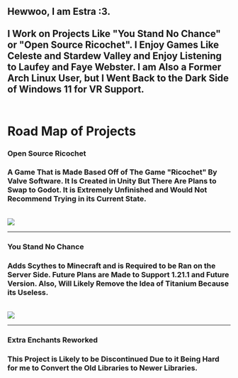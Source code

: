  ## Hewwoo, I am Estra :3.<br><br>I Work on Projects Like "You Stand No Chance" or "Open Source Ricochet". I Enjoy Games Like Celeste and Stardew Valley and Enjoy Listening to Laufey and Faye Webster. I am Also a Former Arch Linux User, but I Went Back to the Dark Side of Windows 11 for VR Support.<br><br>

# Road Map of Projects<br>
### Open Source Ricochet
### A Game That is Made Based Off of The Game "Ricochet" By Valve Software. It Is Created in Unity But There Are Plans to Swap to Godot. It is Extremely Unfinished and Would Not Recommend Trying in its Current State.
<br>
<img src="https://i.postimg.cc/MpmjGFJB/2024-03-23-09-48-59.gif"> 

---

### You Stand No Chance

### Adds Scythes to Minecraft and is Required to be Ran on the Server Side. Future Plans are Made to Support 1.21.1 and Future Version. Also, Will Likely Remove the Idea of Titanium Because its Useless.
<br>
<img src="https://i.ibb.co/Kz8SL03/637969657724955811.png"> 

---

### Extra Enchants Reworked

### This Project is Likely to be Discontinued Due to it Being Hard for me to Convert the Old Libraries to Newer Libraries.

